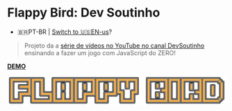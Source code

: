 # Flappy Bird: Dev Soutinho 

- 🇧🇷PT-BR | [Switch to 🇺🇸EN-us](./_docs/README_en-us.md)?

> Projeto da a [série de vídeos no YouTube no canal DevSoutinho](https://www.youtube.com/watch?v=jOAU81jdi-c&list=PLTcmLKdIkOWmeNferJ292VYKBXydGeDej) ensinando a fazer um jogo com JavaScript do ZERO!

[**DEMO**](https://mariosouto.com/flappy-bird-devsoutinho/)


![Logo do Projeto](./_docs/logo.png)




